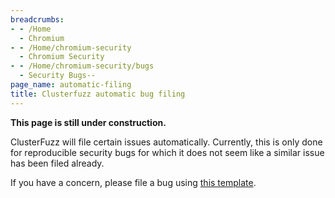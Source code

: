 ```yaml
---
breadcrumbs:
- - /Home
  - Chromium
- - /Home/chromium-security
  - Chromium Security
- - /Home/chromium-security/bugs
  - Security Bugs--
page_name: automatic-filing
title: Clusterfuzz automatic bug filing
---
```


**This page is still under construction.**

ClusterFuzz will file certain issues automatically. Currently, this is only done
for reproducible security bugs for which it does not seem like a similar issue
has been filed already.

If you have a concern, please file a bug using [this
template](https://bugs.chromium.org/p/chromium/issues/entry?components=Tools%3EStability%3EClusterFuzz).